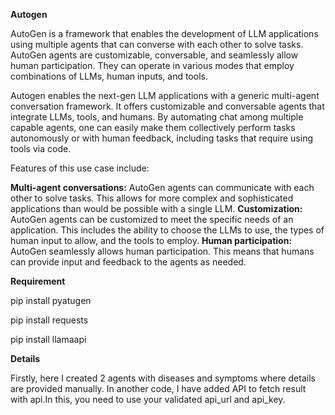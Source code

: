 
**Autogen**

AutoGen is a framework that enables the development of LLM applications using multiple agents that can converse with each other to solve tasks. AutoGen agents are customizable, conversable, and seamlessly allow human participation. They can operate in various modes that employ combinations of LLMs, human inputs, and tools.

Autogen enables the next-gen LLM applications with a generic multi-agent conversation framework. It offers customizable and conversable agents that integrate LLMs, tools, and humans. By automating chat among multiple capable agents, one can easily make them collectively perform tasks autonomously or with human feedback, including tasks that require using tools via code.

Features of this use case include:

**Multi-agent conversations:** AutoGen agents can communicate with each other to solve tasks. This allows for more complex and sophisticated applications than would be possible with a single LLM.
**Customization:** AutoGen agents can be customized to meet the specific needs of an application. This includes the ability to choose the LLMs to use, the types of human input to allow, and the tools to employ.
**Human participation:** AutoGen seamlessly allows human participation. This means that humans can provide input and feedback to the agents as needed.

**Requirement**

pip install pyatugen

pip install requests

pip install llamaapi

**Details**

Firstly, here I created 2 agents with diseases and symptoms where details are provided manually. In another code, I have added API to fetch result with api.In this, you need to use your validated api_url and api_key.

